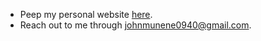 - Peep my personal website [here](https://munene-portfolio.web.app/).
- Reach out to me through johnmunene0940@gmail.com.

 
 
 
 
 
 
 
 
 



  
